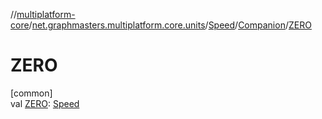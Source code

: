 //[multiplatform-core](../../../../index.md)/[net.graphmasters.multiplatform.core.units](../../index.md)/[Speed](../index.md)/[Companion](index.md)/[ZERO](-z-e-r-o.md)

# ZERO

[common]\
val [ZERO](-z-e-r-o.md): [Speed](../index.md)
